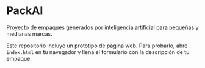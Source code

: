# PackAI
Proyecto de empaques generados por inteligencia artificial para pequeñas y medianas marcas.

Este repositorio incluye un prototipo de página web. Para probarlo, abre `index.html` en tu navegador y llena el formulario con la descripción de tu empaque.
